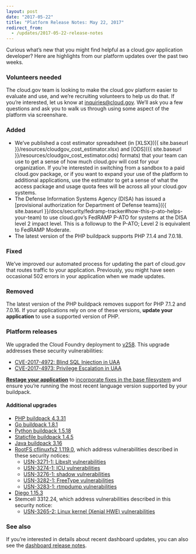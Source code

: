 ```yaml
---
layout: post
date: "2017-05-22"
title: "Platform Release Notes: May 22, 2017"
redirect_from:
  - /updates/2017-05-22-release-notes
---
```


Curious what’s new that you might find helpful as a cloud.gov application developer? Here are highlights from our platform updates over the past two weeks.
<!--more-->

### Volunteers needed
The cloud.gov team is looking to make the cloud.gov platform easier to evaluate and use, and we’re recruiting volunteers to help us do that. If you’re interested, let us know at [inquiries@cloud.gov](mailto:inquiries@cloud.gov). We’ll ask you a few questions and ask you to walk us through using some aspect of the platform via screenshare.

### Added
- We’ve published a cost estimator spreadsheet (in [XLSX]({{ site.baseurl }}/resources/cloudgov_cost_estimator.xlsx) and [ODS]({{ site.baseurl }}/resources/cloudgov_cost_estimator.ods) formats) that your team can use to get a sense of how much cloud.gov will cost for your organization. If you’re interested in switching from a sandbox to a paid cloud.gov package, or if you want to expand your use of the platform to additional applications, use the estimator to get a sense of what the access package and usage quota fees will be across all your cloud.gov systems.
- The Defense Information Systems Agency (DISA) has issued a [provisional authorization for Department of Defense teams]({{ site.baseurl }}/docs/security/fedramp-tracker#how-this-p-ato-helps-your-team) to use cloud.gov’s FedRAMP P-ATO for systems at the DISA level 2 impact level. This is a followup to the P-ATO; Level 2 is equivalent to FedRAMP Moderate.
- The latest version of the PHP buildpack supports PHP 7.1.4 and 7.0.18.

### Fixed
We’ve improved our automated process for updating the part of cloud.gov that routes traffic to your application. Previously, you might have seen occasional 502 errors in your application when we made updates.

### Removed
The latest version of the PHP buildpack removes support for PHP 7.1.2 and 7.0.16. If your applications rely on one of these versions, **update your application** to use a supported version of PHP.

### Platform releases
We upgraded the Cloud Foundry deployment to [v258](https://github.com/cloudfoundry/cf-release/releases/tag/v258). This upgrade addresses these security vulnerabilities:
- [CVE-2017-4972: Blind SQL Injection in UAA](https://www.cloudfoundry.org/cve-2017-4972/)
- [CVE-2017-4973: Privilege Escalation in UAA](https://www.cloudfoundry.org/cve-2017-4973/)

**[Restage your application](http://cli.cloudfoundry.org/en-US/cf/restage.html)** to [incorporate fixes in the base filesystem](https://docs.cloudfoundry.org/devguide/deploy-apps/stacks.html#cli-commands) and ensure you’re running the most recent language version supported by your buildpack.

#### Additional upgrades
- [PHP buildpack 4.3.31](https://github.com/cloudfoundry/php-buildpack/releases/tag/v4.3.31)
- [Go buildpack 1.8.1](https://github.com/cloudfoundry/go-buildpack/releases/tag/v1.8.1)
- [Python buildpack 1.5.18](https://github.com/cloudfoundry/python-buildpack/releases/tag/v1.5.18)
- [Staticfile buildpack 1.4.5](https://github.com/cloudfoundry/staticfile-buildpack/releases/tag/v1.4.5)
- [Java buildpack 3.16](https://github.com/cloudfoundry/java-buildpack/releases/tag/v3.16)
- [RootFS cflinuxfs2 1.119.0](https://github.com/cloudfoundry/cflinuxfs2/releases/tag/1.119.0), which address vulnerabilities described in these security notices:
  - [USN-3271-1: Libxslt vulnerabilities](https://www.ubuntu.com/usn/USN-3271-1/)
  - [USN-3274-1: ICU vulnerabilities](https://www.ubuntu.com/usn/USN-3274-1/)
  - [USN-3276-1: shadow vulnerabilities](https://www.ubuntu.com/usn/USN-3276-1/)
  - [USN-3282-1: FreeType vulnerabilities](https://www.ubuntu.com/usn/USN-3282-1/)
  - [USN-3283-1: rtmpdump vulnerabilities](https://www.ubuntu.com/usn/USN-3283-1/)
- [Diego 1.15.3](https://github.com/cloudfoundry/diego-release/releases/tag/v1.15.3)
- Stemcell 3312.24, which address vulnerabilities described in this security notice:
  - [USN-3265-2: Linux kernel (Xenial HWE) vulnerabilities](https://www.ubuntu.com/usn/usn-3265-2/)

### See also

If you’re interested in details about recent dashboard updates, you can also see the [dashboard release notes](https://github.com/18F/cg-dashboard/releases).
